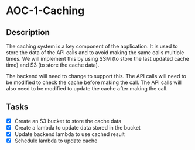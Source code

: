 # AOC-1-Caching

## Description

The caching system is a key component of the application. It is used to store the data of the API calls and to avoid making the same calls multiple times. We will implement this by using SSM (to store the last updated cache time) and S3 (to store the cache data).

The backend will need to change to support this. The API calls will need to be modified to check the cache before making the call. The API calls will also need to be modified to update the cache after making the call.

## Tasks

- [x] Create an S3 bucket to store the cache data
- [x] Create a lambda to update data stored in the bucket
- [x] Update backend lambda to use cached result
- [x] Schedule lambda to update cache